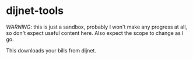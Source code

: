 # dijnet-tools

*WARNING*: this is just a sandbox, probably I won't make any progress at all, so don't expect useful content here. Also expect the scope to change as I go.

This downloads your bills from dijnet.

